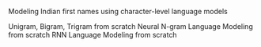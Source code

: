 Modeling Indian first names using character-level language models

Unigram, Bigram, Trigram from scratch
Neural N-gram Language Modeling from scratch
RNN Language Modeling from scratch
